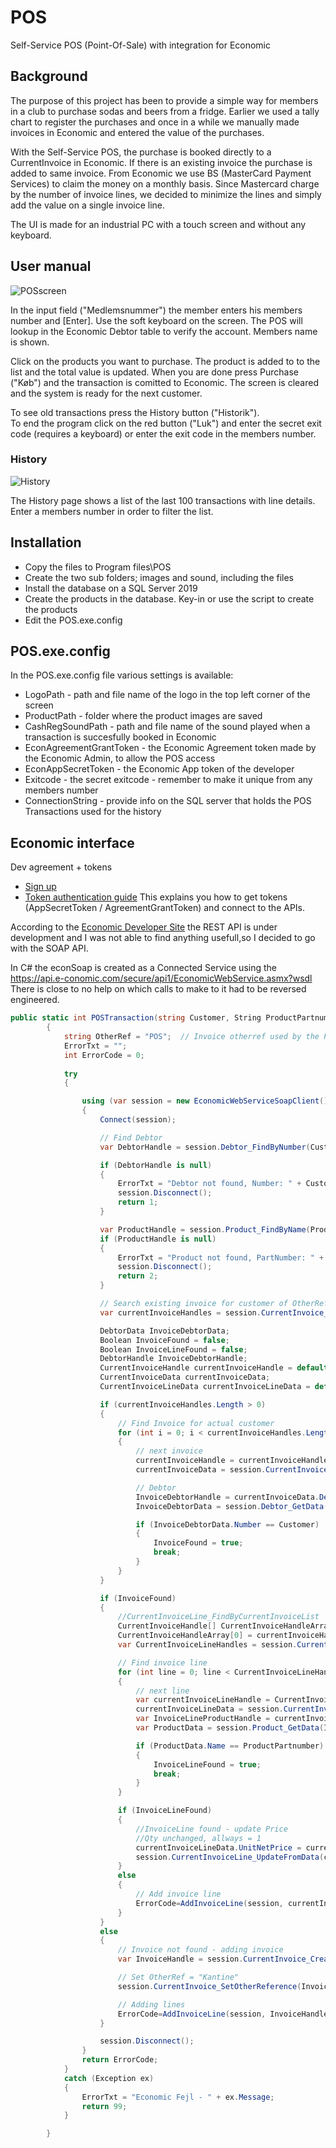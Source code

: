 # POS
Self-Service POS (Point-Of-Sale) with integration for Economic

## Background
The purpose of this project has been to provide a simple way for members in a club to purchase sodas and beers from a fridge.
Earlier we used a tally chart to register the purchases and once in a while we manually made invoices in Economic and entered the value of the purchases.

With the Self-Service POS, the purchase is booked directly to a CurrentInvoice in Economic. If there is an existing invoice the purchase is added to same invoice.
From Economic we use BS (MasterCard Payment Services) to claim the money on a monthly basis. 
Since Mastercard charge by the number of invoice lines, we decided to minimize the lines and simply add the value on a single invoice line.

The UI is made for an industrial PC with a touch screen and without any keyboard.

## User manual
![POSscreen](image/POS-screen-dump1.JPG)

In the input field ("Medlemsnummer") the member enters his members number and [Enter]. Use the soft keyboard on the screen. 
The POS will lookup in the Economic Debtor table to verify the account. Members name is shown.

Click on the products you want to purchase. The product is added to to the list and the total value is updated.
When you are done press Purchase ("Køb") and the transaction is comitted to Economic.
The screen is cleared and the system is ready for the next customer.

To see old transactions press the History button ("Historik"). <br>
To end the program click on the red button ("Luk") and enter the secret exit code (requires a keyboard) or enter the exit code in the members number.

### History
![History](image/POS-screen-dump2.JPG)

The History page shows a list of the last 100 transactions with line details.
Enter a members number in order to filter the list.

## Installation
* Copy the files to Program files\POS 
* Create the two sub folders; images and sound, including the files
* Install the database on a SQL Server 2019
* Create the products in the database. Key-in or use the script to create the products
* Edit the POS.exe.config

## POS.exe.config
In the POS.exe.config file various settings is available:
* LogoPath - path and file name of the logo in the top left corner of the screen
* ProductPath - folder where the product images are saved
* CashRegSoundPath - path and file name of the sound played when a transaction is succesfully booked in Economic
* EconAgreementGrantToken - the Economic Agreement token made by the Economic Admin, to allow the POS access
* EconAppSecretToken - the Economic App token of the developer
* Exitcode - the secret exitcode - remember to make it unique from any members number
* ConnectionString - provide info on the SQL server that holds the POS Transactions used for the history

## Economic interface
Dev agreement + tokens
* [Sign up](https://www.e-conomic.com/developer)
* [Token authentication guide](https://www.e-conomic.com/developer/connect) This explains you how to get tokens (AppSecretToken / AgreementGrantToken) and connect to the APIs.

According to the [Economic Developer Site](http://www.e-conomic.com/developer) the REST API is under development and I was not able to find anything usefull,so I decided to go with the SOAP API.

In C# the econSoap is created as a Connected Service using the https://api.e-conomic.com/secure/api1/EconomicWebService.asmx?wsdl
There is close to no help on which calls to make to it had to be reversed engineered.


```c#
public static int POSTransaction(string Customer, String ProductPartnumber, int Qty, decimal Price, out string ErrorTxt)
        {
            string OtherRef = "POS";  // Invoice otherref used by the POS aplication
            ErrorTxt = "";
            int ErrorCode = 0;
            
            try
            {

                using (var session = new EconomicWebServiceSoapClient())
                {
                    Connect(session);

                    // Find Debtor
                    var DebtorHandle = session.Debtor_FindByNumber(Customer);

                    if (DebtorHandle is null)
                    {
                        ErrorTxt = "Debtor not found, Number: " + Customer;
                        session.Disconnect();
                        return 1;
                    }

                    var ProductHandle = session.Product_FindByName(ProductPartnumber);
                    if (ProductHandle is null)
                    {
                        ErrorTxt = "Product not found, PartNumber: " + ProductPartnumber;
                        session.Disconnect();
                        return 2;
                    }

                    // Search existing invoice for customer of OtherRef 
                    var currentInvoiceHandles = session.CurrentInvoice_FindByOtherReference(OtherRef);

                    DebtorData InvoiceDebtorData;
                    Boolean InvoiceFound = false;
                    Boolean InvoiceLineFound = false;
                    DebtorHandle InvoiceDebtorHandle;
                    CurrentInvoiceHandle currentInvoiceHandle = default;
                    CurrentInvoiceData currentInvoiceData;
                    CurrentInvoiceLineData currentInvoiceLineData = default;

                    if (currentInvoiceHandles.Length > 0)
                    {
                        // Find Invoice for actual customer
                        for (int i = 0; i < currentInvoiceHandles.Length; i++)
                        {
                            // next invoice
                            currentInvoiceHandle = currentInvoiceHandles[i];
                            currentInvoiceData = session.CurrentInvoice_GetData(currentInvoiceHandle);

                            // Debtor
                            InvoiceDebtorHandle = currentInvoiceData.DebtorHandle;
                            InvoiceDebtorData = session.Debtor_GetData(InvoiceDebtorHandle);

                            if (InvoiceDebtorData.Number == Customer)
                            {
                                InvoiceFound = true;
                                break;
                            }
                        }
                    }

                    if (InvoiceFound)
                    {
                        //CurrentInvoiceLine_FindByCurrentInvoiceList
                        CurrentInvoiceHandle[] CurrentInvoiceHandleArray = new CurrentInvoiceHandle[1];
                        CurrentInvoiceHandleArray[0] = currentInvoiceHandle;
                        var CurrentInvoiceLineHandles = session.CurrentInvoiceLine_FindByCurrentInvoiceList(CurrentInvoiceHandleArray);

                        // Find invoice line
                        for (int line = 0; line < CurrentInvoiceLineHandles.Length; line++)
                        {
                            // next line
                            var currentInvoiceLineHandle = CurrentInvoiceLineHandles[line];
                            currentInvoiceLineData = session.CurrentInvoiceLine_GetData(currentInvoiceLineHandle);
                            var InvoiceLineProductHandle = currentInvoiceLineData.ProductHandle;
                            var ProductData = session.Product_GetData(InvoiceLineProductHandle);

                            if (ProductData.Name == ProductPartnumber)
                            {
                                InvoiceLineFound = true;
                                break;
                            }
                        }

                        if (InvoiceLineFound)
                        {
                            //InvoiceLine found - update Price
                            //Qty unchanged, allways = 1
                            currentInvoiceLineData.UnitNetPrice = currentInvoiceLineData.UnitNetPrice + Price;
                            session.CurrentInvoiceLine_UpdateFromData(currentInvoiceLineData);
                        }
                        else
                        {
                            // Add invoice line
                            ErrorCode=AddInvoiceLine(session, currentInvoiceHandle, ProductHandle[0], ProductPartnumber, Qty, Price, out ErrorTxt);
                        }
                    }
                    else
                    {
                        // Invoice not found - adding invoice
                        var InvoiceHandle = session.CurrentInvoice_Create(DebtorHandle);

                        // Set OtherRef = "Kantine"
                        session.CurrentInvoice_SetOtherReference(InvoiceHandle, OtherRef);

                        // Adding lines
                        ErrorCode=AddInvoiceLine(session, InvoiceHandle, ProductHandle[0], ProductPartnumber, Qty, Price, out ErrorTxt);
                    }

                    session.Disconnect();
                }
                return ErrorCode;
            }
            catch (Exception ex)
            {
                ErrorTxt = "Economic Fejl - " + ex.Message;
                return 99;
            }

        }
```



